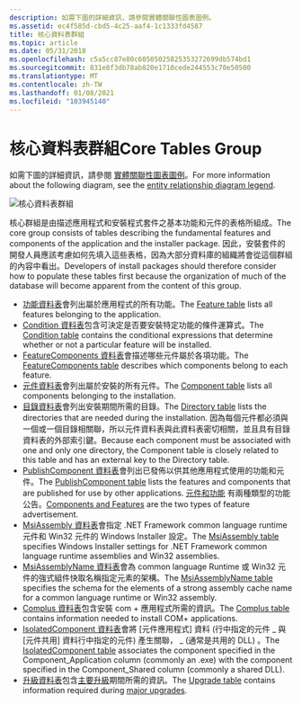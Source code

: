 ```yaml
---
description: 如需下圖的詳細資訊，請參閱實體關聯性圖表圖例。
ms.assetid: ec4f585d-cbd5-4c25-aaf4-1c1333fd4587
title: 核心資料表群組
ms.topic: article
ms.date: 05/31/2018
ms.openlocfilehash: c5a5cc87e80c60505025825353272699db574bd1
ms.sourcegitcommit: 831e8f3db78ab820e1710cede244553c70e50500
ms.translationtype: MT
ms.contentlocale: zh-TW
ms.lasthandoff: 01/08/2021
ms.locfileid: "103945140"
---
```

# <a name="core-tables-group"></a><span data-ttu-id="575a8-103">核心資料表群組</span><span class="sxs-lookup"><span data-stu-id="575a8-103">Core Tables Group</span></span>

<span data-ttu-id="575a8-104">如需下圖的詳細資訊，請參閱 [實體關聯性圖表圖例](entity-relationship-diagram-legend.md)。</span><span class="sxs-lookup"><span data-stu-id="575a8-104">For more information about the following diagram, see the [entity relationship diagram legend](entity-relationship-diagram-legend.md).</span></span>

![核心資料表群組](images/core.png)

<span data-ttu-id="575a8-106">核心群組是由描述應用程式和安裝程式套件之基本功能和元件的表格所組成。</span><span class="sxs-lookup"><span data-stu-id="575a8-106">The core group consists of tables describing the fundamental features and components of the application and the installer package.</span></span> <span data-ttu-id="575a8-107">因此，安裝套件的開發人員應該考慮如何先填入這些表格，因為大部分資料庫的組織將會從這個群組的內容中看出。</span><span class="sxs-lookup"><span data-stu-id="575a8-107">Developers of install packages should therefore consider how to populate these tables first because the organization of much of the database will become apparent from the content of this group.</span></span>

-   <span data-ttu-id="575a8-108">[功能資料表](feature-table.md)會列出屬於應用程式的所有功能。</span><span class="sxs-lookup"><span data-stu-id="575a8-108">The [Feature table](feature-table.md) lists all features belonging to the application.</span></span>
-   <span data-ttu-id="575a8-109">[Condition 資料表](condition-table.md)包含可決定是否要安裝特定功能的條件運算式。</span><span class="sxs-lookup"><span data-stu-id="575a8-109">The [Condition table](condition-table.md) contains the conditional expressions that determine whether or not a particular feature will be installed.</span></span>
-   <span data-ttu-id="575a8-110">[FeatureComponents 資料表](featurecomponents-table.md)會描述哪些元件屬於各項功能。</span><span class="sxs-lookup"><span data-stu-id="575a8-110">The [FeatureComponents table](featurecomponents-table.md) describes which components belong to each feature.</span></span>
-   <span data-ttu-id="575a8-111">[元件資料表](component-table.md)會列出屬於安裝的所有元件。</span><span class="sxs-lookup"><span data-stu-id="575a8-111">The [Component table](component-table.md) lists all components belonging to the installation.</span></span>
-   <span data-ttu-id="575a8-112">[目錄資料表](directory-table.md)會列出安裝期間所需的目錄。</span><span class="sxs-lookup"><span data-stu-id="575a8-112">The [Directory table](directory-table.md) lists the directories that are needed during the installation.</span></span> <span data-ttu-id="575a8-113">因為每個元件都必須與一個或一個目錄相關聯，所以元件資料表與此資料表密切相關，並且具有目錄資料表的外部索引鍵。</span><span class="sxs-lookup"><span data-stu-id="575a8-113">Because each component must be associated with one and only one directory, the Component table is closely related to this table and has an external key to the Directory table.</span></span>
-   <span data-ttu-id="575a8-114">[PublishComponent 資料表](publishcomponent-table.md)會列出已發佈以供其他應用程式使用的功能和元件。</span><span class="sxs-lookup"><span data-stu-id="575a8-114">The [PublishComponent table](publishcomponent-table.md) lists the features and components that are published for use by other applications.</span></span> <span data-ttu-id="575a8-115">[元件和功能](components-and-features.md) 有兩種類型的功能公告。</span><span class="sxs-lookup"><span data-stu-id="575a8-115">[Components and Features](components-and-features.md) are the two types of feature advertisement.</span></span>
-   <span data-ttu-id="575a8-116">[MsiAssembly 資料表](msiassembly-table.md)會指定 .NET Framework common language runtime 元件和 Win32 元件的 Windows Installer 設定。</span><span class="sxs-lookup"><span data-stu-id="575a8-116">The [MsiAssembly table](msiassembly-table.md) specifies Windows Installer settings for .NET Framework common language runtime assemblies and Win32 assemblies.</span></span>
-   <span data-ttu-id="575a8-117">[MsiAssemblyName 資料表](msiassemblyname-table.md)會為 common language Runtime 或 Win32 元件的強式組件快取名稱指定元素的架構。</span><span class="sxs-lookup"><span data-stu-id="575a8-117">The [MsiAssemblyName table](msiassemblyname-table.md) specifies the schema for the elements of a strong assembly cache name for a common language runtime or Win32 assembly.</span></span>
-   <span data-ttu-id="575a8-118">[Complus 資料表](complus-table.md)包含安裝 com + 應用程式所需的資訊。</span><span class="sxs-lookup"><span data-stu-id="575a8-118">The [Complus table](complus-table.md) contains information needed to install COM+ applications.</span></span>
-   <span data-ttu-id="575a8-119">[IsolatedComponent 資料表](isolatedcomponent-table.md)會將 [元件應用程式] 資料 (行中指定的元件 \_ 與 [元件共用] 資料行中指定的元件) 產生關聯， \_ (通常是共用的 DLL) 。</span><span class="sxs-lookup"><span data-stu-id="575a8-119">The [IsolatedComponent table](isolatedcomponent-table.md) associates the component specified in the Component\_Application column (commonly an .exe) with the component specified in the Component\_Shared column (commonly a shared DLL).</span></span>
-   <span data-ttu-id="575a8-120">[升級資料表](upgrade-table.md)包含[主要升級](major-upgrades.md)期間所需的資訊。</span><span class="sxs-lookup"><span data-stu-id="575a8-120">The [Upgrade table](upgrade-table.md) contains information required during [major upgrades](major-upgrades.md).</span></span>

 

 



